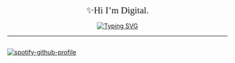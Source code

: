 <body>
  <div align="center" style="font-size: 1.5em; font-family: cursive;">
    ✨Hi I’m Digital.
  </div>
  <!-- [@Digital](https://github.com/) -->
  <!-- Typing SVG -->
  <p align="center">
    <a href="https://git.io/typing-svg">
      <img
        src="https://readme-typing-svg.demolab.com?font=Play&size=24&pause=1000&color=0AFF0A&vCenter=true&random=true&width=435&lines=Lets+build+some+ProngGrams.%F0%9F%A6%9E"
        alt="Typing SVG"
      />
    </a>
  </p>
  
  ---
  
  <!-- <div style="text-align:center"> My Latest StackOverflow Activity</div> -->
  <!-- [![PyPI download day](https://img.shields.io/pypi/dd/ansicolortags.svg)](https://pypi.python.org/pypi/ansicolortags/) -->
  <!-- [![GitHub forks](https://badgen.net/github/forks/Naereen/Strapdown.js/)](https://GitHub.com/Naereen/StrapDown.js/network/) -->
  <!-- [![GitHub stars](https://img.shields.io/github/stars/Naereen/StrapDown.js.svg?style=social&label=Star&maxAge=2592000)](https://GitHub.com/Naereen/StrapDown.js/stargazers/) -->
  <!-- ################################################### -->
  <!-- hitCount  
  <div style="text-align: right;">   
    <a href="https://hits.seeyoufarm.com" rel="nofollow">       
      <img
        src="https://hits.seeyoufarm.com/api/count/incr/badge.svg?url=https%3A%2F%2Fgithub.com%2Fdigital-foundry&count_bg=%237F956E&title_bg=%23555555&icon=superuser.svg&icon_color=%23C5FFB0&title=your+visitor&edge_flat=false"
        alt="Visitor Counter"
      />  
    </a>
  </div>
-->
</body>
<div style="float: left;">
  
  [![spotify-github-profile](https://spotify-github-profile.vercel.app/api/view?uid=1227103002&cover_image=true&theme=novatorem&show_offline=false&background_color=121212&interchange=false&bar_color=53b14f&bar_color_cover=true=)](https://github.com/kittinan/spotify-github-profile)

</div>
<!-- ################################################### -->
<!---DailyDevCard--->
<!--
<div style="center">
  <a href="https://app.daily.dev/russkiy1389">
    <img
      src="https://api.daily.dev/devcards/27870a5372b94e53913129a8ac857d42.png?r=0rh"
      width="400"
      alt="Svyatoslav(sava) Russkiy's Dev Card"
    />   
  </a>
</div>
-->
<!-- ################################################### -->
<!-- ################################################### -->
<!-- You can add an SVG image with a link using the following snippet: -->
<!--
<a href="#">   
  <img
    src="help/badge1.svg"
    alt="example badge"
    style="vertical-align:top margin:6px 4px"
  > 
</a>   
--><!--![alt text]()![image]()Pattern : IMAGE_URL = WIDTH x HEIGHT within Url[![Header]URL_TO_IMAGE( "Header")](LINKS TO)--><!-- 
jsonYour JSON here
--><!-- 
[![Visits Badge](https://badges.pufler.dev/visits/braydoncoyer/braydoncoyer)](https:braydoncoyer.dev)[![Twitter Badge](https://img.shields.io/badge/Twitter-Profile-informational?style=flat&logo=twitter&logoColor=white&color=1CA2F1)](https://twitter.com/BraydonCoyer)[![LinkedIn Badge](https://img.shields.io/badge/LinkedIn-Profile-informational?style=flat&logo=linkedin&logoColor=white&color=0D76A8)](https://www.linkedin.com/in/braydon-coyer/)[![CodePen Badge](https://img.shields.io/badge/CodePen-Profile-informational?style=flat&logo=codepen&logoColor=white&color=black)](https://codepen.io/braydoncoyer) 
--><!-- 
/*add and display colors to readme.md files:*//* Squar Colors: */- ![#f03c15](https://via.placeholder.com/15/f03c15/f03c15.png) #f03c15- ![#c5f015](https://via.placeholder.com/15/c5f015/c5f015.png) #c5f015- ![#1589F0](https://via.placeholder.com/15/1589F0/1589F0.png) #1589F0/* Rounded(Circel) Colors: */- ![#f03c15](https://www.iconsdb.com/icons/download/color/f03c15/circle-16.png) #f03c15- ![#c5f015](https://www.iconsdb.com/icons/download/color/c5f015/circle-16.png) #c5f015- ![#1589F0](https://www.iconsdb.com/icons/download/color/1589F0/circle-16.png) #1589F0/* in the last one you can go to the website and change the shape to what ever you want and copie the link the the img and add it to your README.md*/
-->
